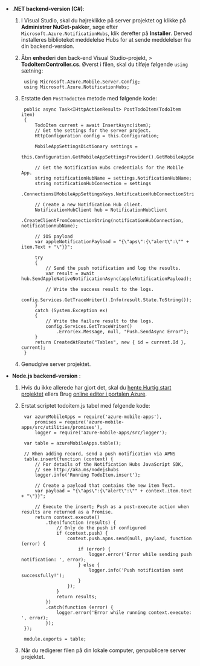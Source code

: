 
+ **.NET backend-version (C#)**:    
    1. I Visual Studio, skal du højreklikke på server projektet og klikke på **Administrer NuGet-pakker**, søge efter `Microsoft.Azure.NotificationHubs`, klik derefter på **Installer**. Derved installeres biblioteket meddelelse Hubs for at sende meddelelser fra din backend-version.

    2. Åbn **enheder**i den back-end Visual Studio-projekt, > **TodoItemController.cs**. Øverst i filen, skal du tilføje følgende `using` sætning:

            using Microsoft.Azure.Mobile.Server.Config;
            using Microsoft.Azure.NotificationHubs;


    3. Erstatte den `PostTodoItem` metode med følgende kode:  
      
            public async Task<IHttpActionResult> PostTodoItem(TodoItem item)
            {
                TodoItem current = await InsertAsync(item);
                // Get the settings for the server project.
                HttpConfiguration config = this.Configuration;
    
                MobileAppSettingsDictionary settings = 
                    this.Configuration.GetMobileAppSettingsProvider().GetMobileAppSettings();
    
                // Get the Notification Hubs credentials for the Mobile App.
                string notificationHubName = settings.NotificationHubName;
                string notificationHubConnection = settings
                    .Connections[MobileAppSettingsKeys.NotificationHubConnectionString].ConnectionString;
    
                // Create a new Notification Hub client.
                NotificationHubClient hub = NotificationHubClient
                .CreateClientFromConnectionString(notificationHubConnection, notificationHubName);
    
                // iOS payload
                var appleNotificationPayload = "{\"aps\":{\"alert\":\"" + item.Text + "\"}}";
    
                try
                {
                    // Send the push notification and log the results.
                    var result = await hub.SendAppleNativeNotificationAsync(appleNotificationPayload);
    
                    // Write the success result to the logs.
                    config.Services.GetTraceWriter().Info(result.State.ToString());
                }
                catch (System.Exception ex)
                {
                    // Write the failure result to the logs.
                    config.Services.GetTraceWriter()
                        .Error(ex.Message, null, "Push.SendAsync Error");
                }
                return CreatedAtRoute("Tables", new { id = current.Id }, current);
            }

    4. Genudgive server projektet.

+ **Node.js backend-version** : 
   
    1. Hvis du ikke allerede har gjort det, skal du [hente Hurtig start projektet](app-service-mobile-node-backend-how-to-use-server-sdk.md#download-quickstart) ellers Brug [online editor i portalen Azure](app-service-mobile-node-backend-how-to-use-server-sdk.md#online-editor). 
    
    2. Erstat scriptet todoitem.js tabel med følgende kode:


            var azureMobileApps = require('azure-mobile-apps'),
                promises = require('azure-mobile-apps/src/utilities/promises'),
                logger = require('azure-mobile-apps/src/logger');
            
            var table = azureMobileApps.table();
            
            // When adding record, send a push notification via APNS
            table.insert(function (context) {
                // For details of the Notification Hubs JavaScript SDK, 
                // see http://aka.ms/nodejshubs
                logger.info('Running TodoItem.insert');
                
                // Create a payload that contains the new item Text.
                var payload = "{\"aps\":{\"alert\":\"" + context.item.text + "\"}}";
                
                // Execute the insert; Push as a post-execute action when results are returned as a Promise.
                return context.execute()
                    .then(function (results) {
                        // Only do the push if configured
                        if (context.push) {
                            context.push.apns.send(null, payload, function (error) {
                                if (error) {
                                    logger.error('Error while sending push notification: ', error);
                                } else {
                                    logger.info('Push notification sent successfully!');
                                }
                            });
                        }
                        return results;
                    })
                    .catch(function (error) {
                        logger.error('Error while running context.execute: ', error);
                    });
            });
            
            module.exports = table;

    2. Når du redigerer filen på din lokale computer, genpublicere server projektet.

